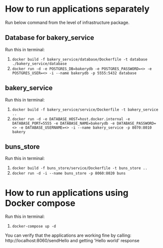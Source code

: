 # How to run applications separately
Run below command from the level of infrastructure package.

## Database for bakery_service
Run this in terminal: </br>
1. `docker build -f bakery_service/database/Dockerfile -t database ./bakery_service/database` </br>
2. `docker run -d -e POSTGRES_DB=bakerydb -e POSTGRES_PASSWORD=<> -e POSTGRES_USER=<> -i --name bakerydb -p 5555:5432 database`

## bakery_service
Run this in terminal: </br>
1. `docker build -f bakery_service/service/Dockerfile -t bakery_service .. ` </br>
2. `docker run -d -e DATABASE_HOST=host.docker.internal -e DATABASE_PORT=5555 -e DATABASE_NAME=bakerydb -e DATABASE_PASSWORD=<>
-e DATABASE_USERNAME=<> -i --name bakery_service -p 8070:8010 bakery`

## buns_store
Run this in terminal: </br>
1. `docker build -f buns_store/service/Dockerfile -t buns_store ..`  </br>
2. `docker run -d -i --name buns_store -p 8060:8020 buns`


# How to run applications using Docker compose
Run this in terminal: </br> 
1. `docker-compose up -d`  </br>

You can verify that the applications are working fine by calling: http://localhost:8060/sendHello and getting 'Hello world' response
